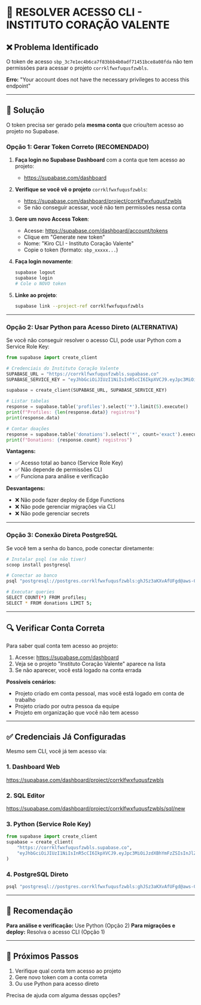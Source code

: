 # 🔧 RESOLVER ACESSO CLI - INSTITUTO CORAÇÃO VALENTE

## ❌ Problema Identificado

O token de acesso `sbp_3c7e1ec4b6ca7f83bbb4b0adf71451bce8a08fda` não tem permissões para acessar o projeto `corrklfwxfuqusfzwbls`.

**Erro:** "Your account does not have the necessary privileges to access this endpoint"

---

## 🎯 Solução

O token precisa ser gerado pela **mesma conta** que criou/tem acesso ao projeto no Supabase.

### Opção 1: Gerar Token Correto (RECOMENDADO)

1. **Faça login no Supabase Dashboard** com a conta que tem acesso ao projeto:
   - https://supabase.com/dashboard

2. **Verifique se você vê o projeto** `corrklfwxfuqusfzwbls`:
   - https://supabase.com/dashboard/project/corrklfwxfuqusfzwbls
   - Se não conseguir acessar, você não tem permissões nessa conta

3. **Gere um novo Access Token**:
   - Acesse: https://supabase.com/dashboard/account/tokens
   - Clique em "Generate new token"
   - Nome: "Kiro CLI - Instituto Coração Valente"
   - Copie o token (formato: `sbp_xxxxx...`)

4. **Faça login novamente**:
   ```bash
   supabase logout
   supabase login
   # Cole o NOVO token
   ```

5. **Linke ao projeto**:
   ```bash
   supabase link --project-ref corrklfwxfuqusfzwbls
   ```

---

### Opção 2: Usar Python para Acesso Direto (ALTERNATIVA)

Se você não conseguir resolver o acesso CLI, pode usar Python com a Service Role Key:

```python
from supabase import create_client

# Credenciais do Instituto Coração Valente
SUPABASE_URL = "https://corrklfwxfuqusfzwbls.supabase.co"
SUPABASE_SERVICE_KEY = "eyJhbGciOiJIUzI1NiIsInR5cCI6IkpXVCJ9.eyJpc3MiOiJzdXBhYmFzZSIsInJlZiI6InVvZXJtYXlveGphYW9temptdWhwIiwicm9sZSI6InNlcnZpY2Vfcm9sZSIsImlhdCI6MTc1NTEyMjAyMywiZXhwIjoyMDcwNjk4MDIzfQ.hF81PulOVABE4oiAn_LLePl19OG6Aui-V1A6MXF2obI"

supabase = create_client(SUPABASE_URL, SUPABASE_SERVICE_KEY)

# Listar tabelas
response = supabase.table('profiles').select('*').limit(5).execute()
print(f"Profiles: {len(response.data)} registros")
print(response.data)

# Contar doações
response = supabase.table('donations').select('*', count='exact').execute()
print(f"Donations: {response.count} registros")
```

**Vantagens:**
- ✅ Acesso total ao banco (Service Role Key)
- ✅ Não depende de permissões CLI
- ✅ Funciona para análise e verificação

**Desvantagens:**
- ❌ Não pode fazer deploy de Edge Functions
- ❌ Não pode gerenciar migrações via CLI
- ❌ Não pode gerenciar secrets

---

### Opção 3: Conexão Direta PostgreSQL

Se você tem a senha do banco, pode conectar diretamente:

```bash
# Instalar psql (se não tiver)
scoop install postgresql

# Conectar ao banco
psql "postgresql://postgres.corrklfwxfuqusfzwbls:ghJSz3aKXvAfUFgd@aws-0-sa-east-1.pooler.supabase.com:6543/postgres"

# Executar queries
SELECT COUNT(*) FROM profiles;
SELECT * FROM donations LIMIT 5;
```

---

## 🔍 Verificar Conta Correta

Para saber qual conta tem acesso ao projeto:

1. Acesse: https://supabase.com/dashboard
2. Veja se o projeto "Instituto Coração Valente" aparece na lista
3. Se não aparecer, você está logado na conta errada

**Possíveis cenários:**
- Projeto criado em conta pessoal, mas você está logado em conta de trabalho
- Projeto criado por outra pessoa da equipe
- Projeto em organização que você não tem acesso

---

## ✅ Credenciais Já Configuradas

Mesmo sem CLI, você já tem acesso via:

### 1. Dashboard Web
https://supabase.com/dashboard/project/corrklfwxfuqusfzwbls

### 2. SQL Editor
https://supabase.com/dashboard/project/corrklfwxfuqusfzwbls/sql/new

### 3. Python (Service Role Key)
```python
from supabase import create_client
supabase = create_client(
    "https://corrklfwxfuqusfzwbls.supabase.co",
    "eyJhbGciOiJIUzI1NiIsInR5cCI6IkpXVCJ9.eyJpc3MiOiJzdXBhYmFzZSIsInJlZiI6InVvZXJtYXlveGphYW9temptdWhwIiwicm9sZSI6InNlcnZpY2Vfcm9sZSIsImlhdCI6MTc1NTEyMjAyMywiZXhwIjoyMDcwNjk4MDIzfQ.hF81PulOVABE4oiAn_LLePl19OG6Aui-V1A6MXF2obI"
)
```

### 4. PostgreSQL Direto
```bash
psql "postgresql://postgres.corrklfwxfuqusfzwbls:ghJSz3aKXvAfUFgd@aws-0-sa-east-1.pooler.supabase.com:6543/postgres"
```

---

## 🎯 Recomendação

**Para análise e verificação:** Use Python (Opção 2)
**Para migrações e deploy:** Resolva o acesso CLI (Opção 1)

---

## 📝 Próximos Passos

1. Verifique qual conta tem acesso ao projeto
2. Gere novo token com a conta correta
3. Ou use Python para acesso direto

Precisa de ajuda com alguma dessas opções?
